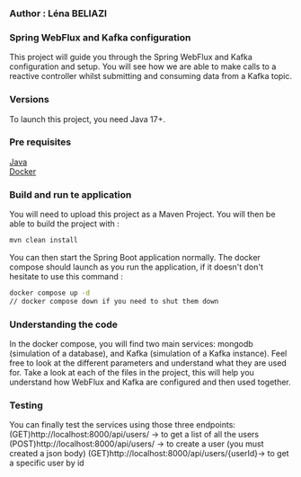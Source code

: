 ### Author : Léna BELIAZI

### Spring WebFlux and Kafka configuration
This project will guide you through the Spring WebFlux and Kafka configuration and setup.
You will see how we are able to make calls to a reactive controller whilst submitting and consuming data from a Kafka topic.

### Versions
To launch this project, you need Java 17+.

### Pre requisites
[Java](https://www.oracle.com/java/technologies/javase/jdk17-archive-downloads.html)<br/>
[Docker](https://www.docker.com/products/docker-desktop)<br/>

### Build and run te application
You will need to upload this project as a Maven Project.
You will then be able to build the project with : 
```bash
mvn clean install
```
You can then start the Spring Boot application normally.
The docker compose should launch as you run the application, if it doesn't don't hesitate to use this command : 
```bash
docker compose up -d
// docker compose down if you need to shut them down
```

### Understanding the code
In the docker compose, you will find two main services: mongodb (simulation of a database), and Kafka (simulation of a Kafka instance).
Feel free to look at the different parameters and understand what they are used for.
Take a look at each of the files in the project, this will help you understand how WebFlux and Kafka are configured and then used together.

### Testing
You can finally test the services using those three endpoints:
(GET)http://localhost:8000/api/users/ -> to get a list of all the users
(POST)http://localhost:8000/api/users/ -> to create a user (you must created a json body)
(GET)http://localhost:8000/api/users/{userId}-> to get a specific user by id